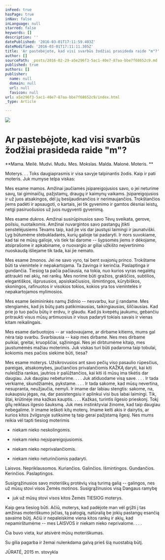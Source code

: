 ```yaml
---
inFeed: true
hasPage: true
inNav: false
inLanguage: null
starred: false
keywords: []
description: ''
datePublished: '2016-03-01T17:11:59.403Z'
dateModified: '2016-03-01T17:11:11.305Z'
title: 'Ar pastebėjote, kad visi svarbūs žodžiai prasideda raide "m"?'
author: []
sourcePath: _posts/2016-02-29-a5e296f3-5ac1-40e7-87aa-bbe7f68652c9.md
published: true
authors: []
publisher:
  name: null
  domain: null
  url: null
  favicon: null
url: a5e296f3-5ac1-40e7-87aa-bbe7f68652c9/index.html
_type: Article

---
```

![](https://s3-us-west-2.amazonaws.com/the-grid-img/p/1fbff75af2bde070a2a2d6d6a62b08f0ff7a27cc.jpg)

# Ar pastebėjote, kad visi svarbūs žodžiai prasideda raide "m"?

**Mama. Meilė. Mudvi. Mudu. Mes. Mokslas. Malda. Malonė. Moteris. **

Moterys. . . Toks daugiaprasmis ir visa savyje talpinantis žodis. Kaip ir pati moteris. Juk mumyse telpa viskas:

Mes esame mamos. Amžinai jaučiamės įsipareigojusios savo, o jei neturime savų, tai giminaičių, pažįstamų, draugų ir kaimynų vaikams. Įsipareigojusios ir už juos atsakingos, dėl jų besijaudinančios ir nerimaujančios. Trokštančios jiems padėti ir apsaugoti, o kartais, jei tik gyvenimo ir gamtos dėsniai leistų, netgi pasiruošusios už juos nugyventi gyvenimą.

Mes esame dukros. Amžinai susirūpinusios savo Tėvų sveikata, gerove, poilsiu, nuotaikomis. Amžinai nuvargintos savo pastangų įtikti senstelėjusiems Tėvams taip, kad jie vis dar jaustųsi laimingi ir jaunatviški. Lyg būtumėme stebukladarės, kurių galioje tai padaryti. Ir nors suvokiame, kad tai ne mūsų galioje, vis tiek tai darome -- šypsomės jiems ir dėkojame, atsiprašome ir apkabiname, o nuovargio ar giliai užkišto neįvertinimo nuoskaudą išliejame tik tada, kai jie nemato.

Mes esame žmonos. Jei ne savo vyro, tai bent svajonių princo. Trokštame būti ta vienintele ir nepakartojama. Ta žavinga ir kerinčia. Paslaptinga ir gundančia. Tiesiog ta pačia pačiausia, na tokia, nuo kurios vyras negalėtų atitraukti nei akių, nei rankų. Mes norime būti gražios, grakščios, subtilios, elegantiškos, išprususios, apsiskaičiusios, išmintingos, kūrybiškos, skoningos, rafinuotos ir visokios tokios, kokios yra tos vienintelės ir nepakartojamos mylimosios.

Mes esame šeimininkės namų židinio -- nesvarbu, kur jį randame. Mes stengiamės, kad jis būtų pats patikimiausias, taikingiausias, šilčiausias. Kad prie jo tuo pačiu būtų ir erdvu, ir glaudu. Kad jis kvepėtų jaukumu, gebančiu pritraukti visus mūsų artimuosius ir visus padaryti tokiais savais ir vienas kitam reikalingais.

Mes esame darbuotojos -- ar vadovaujame, ar dirbame kitiems, mums gal nėra taip svarbu. Svarbiausia -- kaip mes dirbame. Nes mes dirbame puikiai, greitai, kruopščiai, sąžiningai. Nes jei dirbtumėme kitaip, mes jaustumėmės mažiau moterimis. Juk viskas turi būti padaroma taip tobulai, kokiomis mes pačios siekime būti, tiesa?

Mes esame moterys. Užsikrovusios ant savo pečių viso pasaulio rūpesčius, pareigas, atsakomybes, jaučiančios privalančiomis KAŽKĄ daryti, kai kiti nuleidžia rankas, jautrios ir palūžtančios, kai kiti iš mūsų ima tikėtis dar daugiau. Juk daugiau nebeturime. . . . Juk atiduodame visą save. . . . Ir tada verkiame, skundžiamės, pykstame. . . . Ir tada sakome, kad mūsų nevertina, nesupranta, neužjaučia, nemyli. Ir imame dar labiau stengtis: sakome, na, sukaupsiu jėgas, na, dar pasistengsiu ir aplinkui visi bus labai laimingi. Tik, štai, krūtinėje ima kažkas kauptis. . . . Kažkas, turintis ilgesio prieskonį. Tokį gilų reiklaus ilgesio šauksmą. Juk mes instinktyviai žinome, kad taip daugiau nebegalime. Ir imame ieškoti kitų moterų. Imame kelti akis ir dairytis, ar kurios kitos žvilgsnyje sutiksime tą taip gerai pažįstamą ilgesį. Nes mums reikia vėl tapti tiesiog moterimis

- niekam nieko neskolingomis.

- niekam nieko neįsipareigojusiomis.

- niekam nieko neprivalančiomis.

- niekam nieko neturinčiomis padaryti.

Laisvos. Nepriklausomos. Kuriančios. Galinčios. Išmintingos. Gundančios. Kerinčios. Paslaptingos.

Susigrąžinusios savo moteriškų protėvių visą turimą galią -- galingos, nes už mūsų stovi visos Žemės motinos. Susigrąžinusios visą Dangaus ramybę

- juk už mūsų stovi visos kitos Žemės TIESIOG moterys.

Kaip gera tiesiog būti. Ačiū, moterys, kad padėjote man vėl grįžti į tas amžinas moteriškumo įsčias, tą patogią, natūralią be jokių pastangų esančią savaime būtį. Ačiū ir nepaleiskime viena kitos rankų ir akių, kad nepamirštumėme -- mes LAISVOS ir niekam nieko neprivalome. . . .

Čia buvo vieta, kur atsivėrė mūsų moteriškumas.

Su gilia pagarba ir žemai nulenkdama galvą prieš šią nuostabią būtį.

JŪRATĖ, 2015 m. stovykla